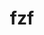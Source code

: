 ---
title: "fzf"
layout: cache
categories: [package, develop]
meta: {"versions": ["0.48.1"], "compilers": ["gcc@=10.2.1", "gcc@=7.5.0"], "oss": ["centos7", "ubuntu18.04"], "platforms": ["linux"], "targets": ["x86_64_v3"], "stacks": ["developer-tools", "developer-tools-manylinux2014", "root"], "num_specs": 21, "num_specs_by_stack": {"developer-tools-manylinux2014": 10, "root": 21, "developer-tools": 11}}
spec_details: [{"hash": "geavuz3k7ga3lqa55zwljgn4zlpnjrr5", "compiler": "gcc@=10.2.1", "versions": ["0.48.1"], "os": "centos7", "platform": "linux", "target": "x86_64_v3", "variants": ["build_system=makefile", "~vim"], "stacks": ["developer-tools-manylinux2014", "root"], "size": "-", "tarball": "https://binaries.spack.io/develop/build_cache/linux-centos7-x86_64_v3/gcc-10.2.1/fzf-0.48.1/linux-centos7-x86_64_v3-gcc-10.2.1-fzf-0.48.1-geavuz3k7ga3lqa55zwljgn4zlpnjrr5.spack"}, {"hash": "4xoviz752wnitq7vaki2vnpahi6usby4", "compiler": "gcc@=10.2.1", "versions": ["0.48.1"], "os": "centos7", "platform": "linux", "target": "x86_64_v3", "variants": ["build_system=makefile", "~vim"], "stacks": ["developer-tools-manylinux2014", "root"], "size": "-", "tarball": "https://binaries.spack.io/develop/build_cache/linux-centos7-x86_64_v3/gcc-10.2.1/fzf-0.48.1/linux-centos7-x86_64_v3-gcc-10.2.1-fzf-0.48.1-4xoviz752wnitq7vaki2vnpahi6usby4.spack"}, {"hash": "3qvcmz7abuoswrcmkaxtgsv74difczse", "compiler": "gcc@=10.2.1", "versions": ["0.48.1"], "os": "centos7", "platform": "linux", "target": "x86_64_v3", "variants": ["build_system=makefile", "~vim"], "stacks": ["developer-tools-manylinux2014", "root"], "size": "-", "tarball": "https://binaries.spack.io/develop/build_cache/linux-centos7-x86_64_v3/gcc-10.2.1/fzf-0.48.1/linux-centos7-x86_64_v3-gcc-10.2.1-fzf-0.48.1-3qvcmz7abuoswrcmkaxtgsv74difczse.spack"}, {"hash": "m52diadjkd5dxzaqrgbzjtjbi6v3b33h", "compiler": "gcc@=10.2.1", "versions": ["0.48.1"], "os": "centos7", "platform": "linux", "target": "x86_64_v3", "variants": ["build_system=makefile", "~vim"], "stacks": ["developer-tools-manylinux2014", "root"], "size": "-", "tarball": "https://binaries.spack.io/develop/build_cache/linux-centos7-x86_64_v3/gcc-10.2.1/fzf-0.48.1/linux-centos7-x86_64_v3-gcc-10.2.1-fzf-0.48.1-m52diadjkd5dxzaqrgbzjtjbi6v3b33h.spack"}, {"hash": "dwug5ythsynmn6m5jwjnqhbmb5gglnqq", "compiler": "gcc@=10.2.1", "versions": ["0.48.1"], "os": "centos7", "platform": "linux", "target": "x86_64_v3", "variants": ["build_system=makefile", "~vim"], "stacks": ["developer-tools-manylinux2014", "root"], "size": "-", "tarball": "https://binaries.spack.io/develop/build_cache/linux-centos7-x86_64_v3/gcc-10.2.1/fzf-0.48.1/linux-centos7-x86_64_v3-gcc-10.2.1-fzf-0.48.1-dwug5ythsynmn6m5jwjnqhbmb5gglnqq.spack"}, {"hash": "g6kdlj7qzv4b6e27bmtwtrhqa5ki3dgt", "compiler": "gcc@=10.2.1", "versions": ["0.48.1"], "os": "centos7", "platform": "linux", "target": "x86_64_v3", "variants": ["build_system=makefile", "~vim"], "stacks": ["developer-tools-manylinux2014", "root"], "size": "-", "tarball": "https://binaries.spack.io/develop/build_cache/linux-centos7-x86_64_v3/gcc-10.2.1/fzf-0.48.1/linux-centos7-x86_64_v3-gcc-10.2.1-fzf-0.48.1-g6kdlj7qzv4b6e27bmtwtrhqa5ki3dgt.spack"}, {"hash": "wejwwn6nnf5cjpcqsplujzgimbisb2qu", "compiler": "gcc@=10.2.1", "versions": ["0.48.1"], "os": "centos7", "platform": "linux", "target": "x86_64_v3", "variants": ["build_system=makefile", "~vim"], "stacks": ["developer-tools-manylinux2014", "root"], "size": "-", "tarball": "https://binaries.spack.io/develop/build_cache/linux-centos7-x86_64_v3/gcc-10.2.1/fzf-0.48.1/linux-centos7-x86_64_v3-gcc-10.2.1-fzf-0.48.1-wejwwn6nnf5cjpcqsplujzgimbisb2qu.spack"}, {"hash": "mk7cwnma444paa77adab7i4xobskdyai", "compiler": "gcc@=10.2.1", "versions": ["0.48.1"], "os": "centos7", "platform": "linux", "target": "x86_64_v3", "variants": ["build_system=makefile", "~vim"], "stacks": ["developer-tools-manylinux2014", "root"], "size": "-", "tarball": "https://binaries.spack.io/develop/build_cache/linux-centos7-x86_64_v3/gcc-10.2.1/fzf-0.48.1/linux-centos7-x86_64_v3-gcc-10.2.1-fzf-0.48.1-mk7cwnma444paa77adab7i4xobskdyai.spack"}, {"hash": "6bkezqq67wx5ykm4vdenaajxgk2ibv4x", "compiler": "gcc@=10.2.1", "versions": ["0.48.1"], "os": "centos7", "platform": "linux", "target": "x86_64_v3", "variants": ["build_system=makefile", "~vim"], "stacks": ["developer-tools-manylinux2014", "root"], "size": "-", "tarball": "https://binaries.spack.io/develop/build_cache/linux-centos7-x86_64_v3/gcc-10.2.1/fzf-0.48.1/linux-centos7-x86_64_v3-gcc-10.2.1-fzf-0.48.1-6bkezqq67wx5ykm4vdenaajxgk2ibv4x.spack"}, {"hash": "y5pyafbpua5smji6jkvoi5zugcldzo2q", "compiler": "gcc@=10.2.1", "versions": ["0.48.1"], "os": "centos7", "platform": "linux", "target": "x86_64_v3", "variants": ["build_system=makefile", "~vim"], "stacks": ["developer-tools-manylinux2014", "root"], "size": "-", "tarball": "https://binaries.spack.io/develop/build_cache/linux-centos7-x86_64_v3/gcc-10.2.1/fzf-0.48.1/linux-centos7-x86_64_v3-gcc-10.2.1-fzf-0.48.1-y5pyafbpua5smji6jkvoi5zugcldzo2q.spack"}, {"hash": "tflzfhao36u5h72qorwypcxebzcok2sg", "compiler": "gcc@=7.5.0", "versions": ["0.48.1"], "os": "ubuntu18.04", "platform": "linux", "target": "x86_64_v3", "variants": ["build_system=makefile", "~vim"], "stacks": ["root", "developer-tools"], "size": "-", "tarball": "https://binaries.spack.io/develop/build_cache/linux-ubuntu18.04-x86_64_v3/gcc-7.5.0/fzf-0.48.1/linux-ubuntu18.04-x86_64_v3-gcc-7.5.0-fzf-0.48.1-tflzfhao36u5h72qorwypcxebzcok2sg.spack"}, {"hash": "wn5yrydgmt77vqfbpwrq6mtagmix5d6d", "compiler": "gcc@=7.5.0", "versions": ["0.48.1"], "os": "ubuntu18.04", "platform": "linux", "target": "x86_64_v3", "variants": ["build_system=makefile", "~vim"], "stacks": ["root", "developer-tools"], "size": "-", "tarball": "https://binaries.spack.io/develop/build_cache/linux-ubuntu18.04-x86_64_v3/gcc-7.5.0/fzf-0.48.1/linux-ubuntu18.04-x86_64_v3-gcc-7.5.0-fzf-0.48.1-wn5yrydgmt77vqfbpwrq6mtagmix5d6d.spack"}, {"hash": "yudev6yfjnfg7yirudkyrf3qdqrhrsbl", "compiler": "gcc@=7.5.0", "versions": ["0.48.1"], "os": "ubuntu18.04", "platform": "linux", "target": "x86_64_v3", "variants": ["build_system=makefile", "~vim"], "stacks": ["root", "developer-tools"], "size": "-", "tarball": "https://binaries.spack.io/develop/build_cache/linux-ubuntu18.04-x86_64_v3/gcc-7.5.0/fzf-0.48.1/linux-ubuntu18.04-x86_64_v3-gcc-7.5.0-fzf-0.48.1-yudev6yfjnfg7yirudkyrf3qdqrhrsbl.spack"}, {"hash": "k5qa2vr2reuzohqxa6mzts5n3llekl7i", "compiler": "gcc@=7.5.0", "versions": ["0.48.1"], "os": "ubuntu18.04", "platform": "linux", "target": "x86_64_v3", "variants": ["build_system=makefile", "~vim"], "stacks": ["root", "developer-tools"], "size": "-", "tarball": "https://binaries.spack.io/develop/build_cache/linux-ubuntu18.04-x86_64_v3/gcc-7.5.0/fzf-0.48.1/linux-ubuntu18.04-x86_64_v3-gcc-7.5.0-fzf-0.48.1-k5qa2vr2reuzohqxa6mzts5n3llekl7i.spack"}, {"hash": "he4xyvz7xypchhc4jy6bspsslmfnjisy", "compiler": "gcc@=7.5.0", "versions": ["0.48.1"], "os": "ubuntu18.04", "platform": "linux", "target": "x86_64_v3", "variants": ["build_system=makefile", "~vim"], "stacks": ["root", "developer-tools"], "size": "-", "tarball": "https://binaries.spack.io/develop/build_cache/linux-ubuntu18.04-x86_64_v3/gcc-7.5.0/fzf-0.48.1/linux-ubuntu18.04-x86_64_v3-gcc-7.5.0-fzf-0.48.1-he4xyvz7xypchhc4jy6bspsslmfnjisy.spack"}, {"hash": "dslpu54cxzntemi33so427sgxauuxri6", "compiler": "gcc@=7.5.0", "versions": ["0.48.1"], "os": "ubuntu18.04", "platform": "linux", "target": "x86_64_v3", "variants": ["build_system=makefile", "~vim"], "stacks": ["root", "developer-tools"], "size": "-", "tarball": "https://binaries.spack.io/develop/build_cache/linux-ubuntu18.04-x86_64_v3/gcc-7.5.0/fzf-0.48.1/linux-ubuntu18.04-x86_64_v3-gcc-7.5.0-fzf-0.48.1-dslpu54cxzntemi33so427sgxauuxri6.spack"}, {"hash": "cuicir2pne32znrvtstwyjslrwhfpwoq", "compiler": "gcc@=7.5.0", "versions": ["0.48.1"], "os": "ubuntu18.04", "platform": "linux", "target": "x86_64_v3", "variants": ["build_system=makefile", "~vim"], "stacks": ["root", "developer-tools"], "size": "-", "tarball": "https://binaries.spack.io/develop/build_cache/linux-ubuntu18.04-x86_64_v3/gcc-7.5.0/fzf-0.48.1/linux-ubuntu18.04-x86_64_v3-gcc-7.5.0-fzf-0.48.1-cuicir2pne32znrvtstwyjslrwhfpwoq.spack"}, {"hash": "dlczgmnk2r4dwedcrvehbyavwziukh33", "compiler": "gcc@=7.5.0", "versions": ["0.48.1"], "os": "ubuntu18.04", "platform": "linux", "target": "x86_64_v3", "variants": ["build_system=makefile", "~vim"], "stacks": ["root", "developer-tools"], "size": "-", "tarball": "https://binaries.spack.io/develop/build_cache/linux-ubuntu18.04-x86_64_v3/gcc-7.5.0/fzf-0.48.1/linux-ubuntu18.04-x86_64_v3-gcc-7.5.0-fzf-0.48.1-dlczgmnk2r4dwedcrvehbyavwziukh33.spack"}, {"hash": "vuul7e3v7wqibp542sicpr3n25pjtqzi", "compiler": "gcc@=7.5.0", "versions": ["0.48.1"], "os": "ubuntu18.04", "platform": "linux", "target": "x86_64_v3", "variants": ["build_system=makefile", "~vim"], "stacks": ["root", "developer-tools"], "size": "-", "tarball": "https://binaries.spack.io/develop/build_cache/linux-ubuntu18.04-x86_64_v3/gcc-7.5.0/fzf-0.48.1/linux-ubuntu18.04-x86_64_v3-gcc-7.5.0-fzf-0.48.1-vuul7e3v7wqibp542sicpr3n25pjtqzi.spack"}, {"hash": "lc3t67g3nunydzchmtv57i53eedxr3wx", "compiler": "gcc@=7.5.0", "versions": ["0.48.1"], "os": "ubuntu18.04", "platform": "linux", "target": "x86_64_v3", "variants": ["build_system=makefile", "~vim"], "stacks": ["root", "developer-tools"], "size": "-", "tarball": "https://binaries.spack.io/develop/build_cache/linux-ubuntu18.04-x86_64_v3/gcc-7.5.0/fzf-0.48.1/linux-ubuntu18.04-x86_64_v3-gcc-7.5.0-fzf-0.48.1-lc3t67g3nunydzchmtv57i53eedxr3wx.spack"}, {"hash": "pzw5kbpojee6fos4osnxnexrapl65vb6", "compiler": "gcc@=7.5.0", "versions": ["0.48.1"], "os": "ubuntu18.04", "platform": "linux", "target": "x86_64_v3", "variants": ["build_system=makefile", "~vim"], "stacks": ["root", "developer-tools"], "size": "-", "tarball": "https://binaries.spack.io/develop/build_cache/linux-ubuntu18.04-x86_64_v3/gcc-7.5.0/fzf-0.48.1/linux-ubuntu18.04-x86_64_v3-gcc-7.5.0-fzf-0.48.1-pzw5kbpojee6fos4osnxnexrapl65vb6.spack"}]
---